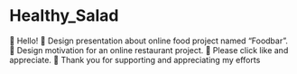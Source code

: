 # Healthy_Salad
👋 Hello! 🍲 Design presentation about online food project named “Foodbar”. 🎨 Design motivation for an online restaurant project. 💖 Please click like and appreciate. 🙏 Thank you for supporting and appreciating my efforts
